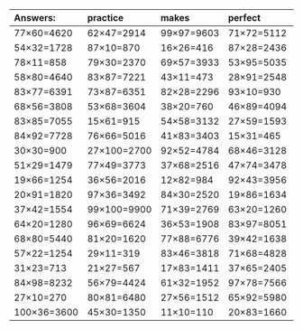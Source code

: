 | Answers: | practice | makes | perfect | ! |
| :--- | :--- | :--- | :--- | :--- |
| 77×60=4620 | 62×47=2914 | 99×97=9603 | 71×72=5112 | 42×72=3024 | 
| 54×32=1728 | 87×10=870 | 16×26=416 | 87×28=2436 | 60×27=1620 | 
| 78×11=858 | 79×30=2370 | 69×57=3933 | 53×95=5035 | 95×39=3705 | 
| 58×80=4640 | 83×87=7221 | 43×11=473 | 28×91=2548 | 35×80=2800 | 
| 83×77=6391 | 73×87=6351 | 82×28=2296 | 93×10=930 | 20×100=2000 | 
| 68×56=3808 | 53×68=3604 | 38×20=760 | 46×89=4094 | 69×17=1173 | 
| 83×85=7055 | 15×61=915 | 54×58=3132 | 27×59=1593 | 78×48=3744 | 
| 84×92=7728 | 76×66=5016 | 41×83=3403 | 15×31=465 | 59×17=1003 | 
| 30×30=900 | 27×100=2700 | 92×52=4784 | 68×46=3128 | 46×89=4094 | 
| 51×29=1479 | 77×49=3773 | 37×68=2516 | 47×74=3478 | 63×17=1071 | 
| 19×66=1254 | 36×56=2016 | 12×82=984 | 92×43=3956 | 77×38=2926 | 
| 20×91=1820 | 97×36=3492 | 84×30=2520 | 19×86=1634 | 51×78=3978 | 
| 37×42=1554 | 99×100=9900 | 71×39=2769 | 63×20=1260 | 11×14=154 | 
| 64×20=1280 | 96×69=6624 | 36×53=1908 | 83×97=8051 | 67×73=4891 | 
| 68×80=5440 | 81×20=1620 | 77×88=6776 | 39×42=1638 | 93×88=8184 | 
| 57×22=1254 | 29×11=319 | 83×46=3818 | 71×68=4828 | 93×90=8370 | 
| 31×23=713 | 21×27=567 | 17×83=1411 | 37×65=2405 | 25×81=2025 | 
| 84×98=8232 | 56×79=4424 | 61×32=1952 | 97×78=7566 | 31×79=2449 | 
| 27×10=270 | 80×81=6480 | 27×56=1512 | 65×92=5980 | 44×25=1100 | 
| 100×36=3600 | 45×30=1350 | 11×10=110 | 20×83=1660 | 58×64=3712 | 
